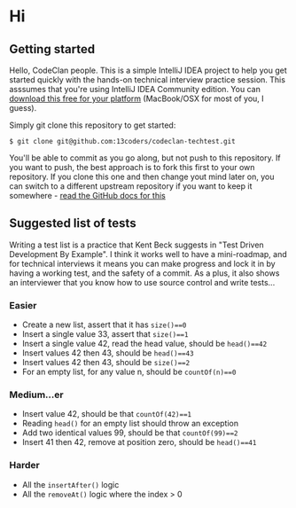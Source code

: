 # Hi

## Getting started

Hello, CodeClan people. This is a simple IntelliJ IDEA project to help
you get started quickly with the hands-on technical interview practice
session. This asssumes that you're using IntelliJ IDEA Community
edition. You can [download this free for your
platform](https://www.jetbrains.com/idea/download/) (MacBook/OSX for
most of you, I guess).

Simply git clone this repository to get started:

```$ git clone git@github.com:13coders/codeclan-techtest.git```

You'll be able to commit as you go along, but not push to this
repository. If you want to push, the best approach is to fork this
first to your own repository. If you clone this one and then change
yout mind later on, you can switch to a different upstream repository
if you want to keep it somewhere - [read the GitHub docs for
this](https://help.github.com/articles/changing-a-remote-s-url/)

## Suggested list of tests

Writing a test list is a practice that Kent Beck suggests in "Test
Driven Development By Example". I think it works well to have a
mini-roadmap, and for technical interviews it means you can make
progress and lock it in by having a working test, and the safety of a
commit. As a plus, it also shows an interviewer that you know how to
use source control and write tests...

### Easier

- Create a new list, assert that it has ```size()==0```
- Insert a single value 33, assert that ```size()==1```
- Insert a single value 42, read the head value, should be ```head()==42```
- Insert values 42 then 43, should be ```head()==43```
- Insert values 42 then 43, should be ```size()==2```
- For an empty list, for any value n, should be ```countOf(n)==0```

### Medium...er

- Insert value 42, should be that ```countOf(42)==1```
- Reading ```head()``` for an empty list should throw an exception
- Add two identical values 99, should be that ```countOf(99)==2```
- Insert 41 then 42, remove at position zero, should be ```head()==41```

### Harder

- All the ```insertAfter()``` logic
- All the ```removeAt()``` logic where the index > 0
